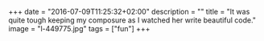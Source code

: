 +++
date = "2016-07-09T11:25:32+02:00"
description = ""
title = "It was quite tough keeping my composure as I watched her write beautiful code."
image = "l-449775.jpg"
tags = ["fun"]
+++

